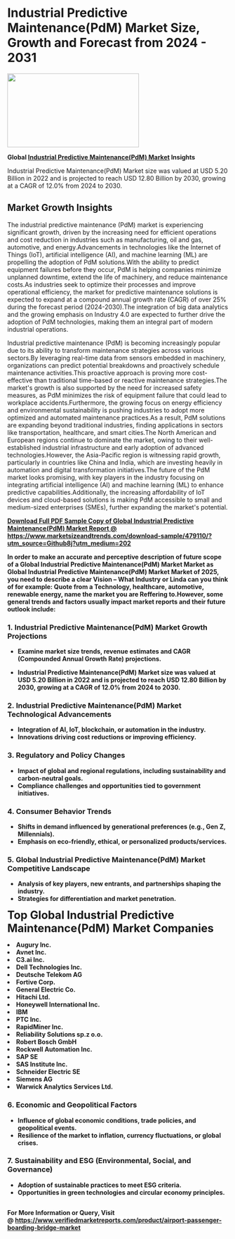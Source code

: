 <H1>Industrial Predictive Maintenance(PdM) Market Size, Growth and Forecast from 2024 - 2031</H1><img class="aligncenter size-medium wp-image-584254" src="https://thirdeyenews.in/wp-content/uploads/2024/09/Global-Market-Research-300x168.jpeg" alt="" width="300" height="168" /><p><strong>Global&nbsp;<a href="https://www.marketsizeandtrends.com/download-sample/479110/?utm_source=Github8j?utm_medium=202">Industrial Predictive Maintenance(PdM) Market</a> Insights</strong></p><p>Industrial Predictive Maintenance(PdM) Market size was valued at USD 5.20 Billion in 2022 and is projected to reach USD 12.80 Billion by 2030, growing at a CAGR of 12.0% from 2024 to 2030.</p><p><h2>Market Growth Insights</h2> <p>The industrial predictive maintenance (PdM) market is experiencing significant growth, driven by the increasing need for efficient operations and cost reduction in industries such as manufacturing, oil and gas, automotive, and energy.Advancements in technologies like the Internet of Things (IoT), artificial intelligence (AI), and machine learning (ML) are propelling the adoption of PdM solutions.With the ability to predict equipment failures before they occur, PdM is helping companies minimize unplanned downtime, extend the life of machinery, and reduce maintenance costs.As industries seek to optimize their processes and improve operational efficiency, the market for predictive maintenance solutions is expected to expand at a compound annual growth rate (CAGR) of over 25% during the forecast period (2024-2030).The integration of big data analytics and the growing emphasis on Industry 4.0 are expected to further drive the adoption of PdM technologies, making them an integral part of modern industrial operations.</p> <p><strong><a href="#"></a></strong></p> <p>Industrial predictive maintenance (PdM) is becoming increasingly popular due to its ability to transform maintenance strategies across various sectors.By leveraging real-time data from sensors embedded in machinery, organizations can predict potential breakdowns and proactively schedule maintenance activities.This proactive approach is proving more cost-effective than traditional time-based or reactive maintenance strategies.The market's growth is also supported by the need for increased safety measures, as PdM minimizes the risk of equipment failure that could lead to workplace accidents.Furthermore, the growing focus on energy efficiency and environmental sustainability is pushing industries to adopt more optimized and automated maintenance practices.As a result, PdM solutions are expanding beyond traditional industries, finding applications in sectors like transportation, healthcare, and smart cities.The North American and European regions continue to dominate the market, owing to their well-established industrial infrastructure and early adoption of advanced technologies.However, the Asia-Pacific region is witnessing rapid growth, particularly in countries like China and India, which are investing heavily in automation and digital transformation initiatives.The future of the PdM market looks promising, with key players in the industry focusing on integrating artificial intelligence (AI) and machine learning (ML) to enhance predictive capabilities.Additionally, the increasing affordability of IoT devices and cloud-based solutions is making PdM accessible to small and medium-sized enterprises (SMEs), further expanding the market's potential.<p><strong><a href="#"></p><p><span class=""><strong>Download Full PDF Sample Copy of Global Industrial Predictive Maintenance(PdM) Market Report</strong> @ <a href="https://www.marketsizeandtrends.com/download-sample/479110/?utm_source=Github8j?utm_medium=202" target="_blank">https://www.marketsizeandtrends.com/download-sample/479110/?utm_source=Github8j?utm_medium=202</a></span></p><p>In order to make an accurate and perceptive description of future scope of a Global&nbsp;Industrial Predictive Maintenance(PdM) Market Market as Global&nbsp;Industrial Predictive Maintenance(PdM) Market Market of 2025, you need to describe a clear Vision &ndash; What Industry or Linda can you think of for example: Quote from a Technology, healthcare, automotive, renewable energy, name the market you are Reffering to.However, some general trends and factors usually impact market reports and their future outlook include:</p><h3>1.&nbsp;<strong>Industrial Predictive Maintenance(PdM) Market Growth Projections</strong></h3><ul><li>Examine market size trends, revenue estimates and CAGR (Compounded Annual Growth Rate) projections.</li><li><p>Industrial Predictive Maintenance(PdM) Market size was valued at USD 5.20 Billion in 2022 and is projected to reach USD 12.80 Billion by 2030, growing at a CAGR of 12.0% from 2024 to 2030.</p></li></ul><h3>2.&nbsp;<strong>Industrial Predictive Maintenance(PdM) Market Technological Advancements</strong></h3><ul><li>Integration of AI, IoT, blockchain, or automation in the industry.</li><li>Innovations driving cost reductions or improving efficiency.</li></ul><h3>3.&nbsp;<strong>Regulatory and Policy Changes</strong></h3><ul><li>Impact of global and regional regulations, including sustainability and carbon-neutral goals.</li><li>Compliance challenges and opportunities tied to government initiatives.</li></ul><h3>4.&nbsp;<strong>Consumer Behavior Trends</strong></h3><ul><li>Shifts in demand influenced by generational preferences (e.g., Gen Z, Millennials).</li><li>Emphasis on eco-friendly, ethical, or personalized products/services.</li></ul><h3>5.&nbsp;<strong>Global Industrial Predictive Maintenance(PdM) Market Competitive Landscape</strong></h3><ul><li>Analysis of key players, new entrants, and partnerships shaping the industry.</li><li>Strategies for differentiation and market penetration.</li></ul><p data-pm-slice="1 1 []"><span style="color: inherit; font-family: inherit; font-size: 25px;">Top Global Industrial Predictive Maintenance(PdM) Market Companies</span></p><div class="" data-test-id=""><p><li>Augury Inc.</li><li> Avnet Inc.</li><li> C3.ai Inc.</li><li> Dell Technologies Inc.</li><li> Deutsche Telekom AG</li><li> Fortive Corp.</li><li> General Electric Co.</li><li> Hitachi Ltd.</li><li> Honeywell International Inc.</li><li> IBM</li><li> PTC Inc.</li><li> RapidMiner Inc.</li><li> Reliability Solutions sp.z o.o.</li><li> Robert Bosch GmbH</li><li> Rockwell Automation Inc.</li><li> SAP SE</li><li> SAS Institute Inc.</li><li> Schneider Electric SE</li><li> Siemens AG</li><li> Warwick Analytics Services Ltd.</li></p></div><h3>6.&nbsp;<strong>Economic and Geopolitical Factors</strong></h3><ul><li>Influence of global economic conditions, trade policies, and geopolitical events.</li><li>Resilience of the market to inflation, currency fluctuations, or global crises.</li></ul><h3>7.&nbsp;<strong>Sustainability and ESG (Environmental, Social, and Governance)</strong></h3><ul><li>Adoption of sustainable practices to meet ESG criteria.</li><li>Opportunities in green technologies and circular economy principles.</li></ul><h2><strong style="font-size: 14px;">For More Information or Query, Visit @&nbsp;</strong><a style="background-color: #ffffff; font-size: 14px;" href="https://www.marketsizeandtrends.com/report/industrial-predictive-maintenance-pdm-market/" target="_blank">https://www.verifiedmarketreports.com/product/airport-passenger-boarding-bridge-market</a></h2>